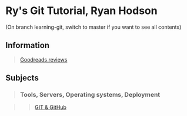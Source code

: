 # Ry's Git Tutorial, Ryan Hodson

(On branch learning-git, switch to master if you want to see all contents)

## Information

>[Goodreads reviews](https://www.goodreads.com/book/show/23951943-ry-s-git-tutorial)

## Subjects

>### Tools, Servers, Operating systems, Deployment

>>[GIT & GitHub](../subjects/git.md)
